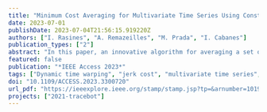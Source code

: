 ```yaml
---
title: "Minimum Cost Averaging for Multivariate Time Series Using Constrained Dynamic Time Warping: A Case Study in Robotics"
date: 2023-07-01
publishDate: 2023-07-04T21:56:15.919220Z
authors: ["I. Rasines", "A. Remazeilles", "M. Prada", "I. Cabanes"]
publication_types: ["2"]
abstract: "In this paper, an innovative algorithm for averaging a set of multivariate time series with different lengths based on Constrained Dynamic Time Warping (CDTW) is proposed. This approach relies on the CDTW to provide the non-linear alignment of the multivariate time series, and employs the proposed Minimum Cost Averaging (MCA) technique to identify the optimum matches and get equal-length time series. MCA-CDTW is a task-agnostic approach that after selecting a reference curve, transforms the rest of the demonstrations in the set to obtain new curves that are time-aligned with the reference. From these transformed curves, not only the mean but also the signal variability can be directly extracted. This technique provides smooth mean curves even when there are large deviations between the demonstrations in the set, and still the complexity of the proposed algorithm is significantly reduced compared to other averaging techniques from the literature. When learning techniques are used to teach a motion to a robotic system, obtaining smooth trajectories is important to achieve good robotic behaviors. The new algorithm MCA-CDTW is tested and compared on two different databases: a literature database where humans move a robotic arm with kinaesthetic teaching, and a set of recordings of a teleoperated robotic arm performing laboratory manipulation. On both datasets, it is demonstrated that the new approach is providing smooth average trajectories."
featured: false
publication: "*IEEE Access 2023*"
tags: ["Dynamic time warping", "jerk cost", "multivariate time series", "smoothness", "time series averaging"]
doi: "10.1109/ACCESS.2023.3300720"
url_pdf: "https://ieeexplore.ieee.org/stamp/stamp.jsp?tp=&arnumber=10198412"
projects: ["2021-tracebot"]
---
```

